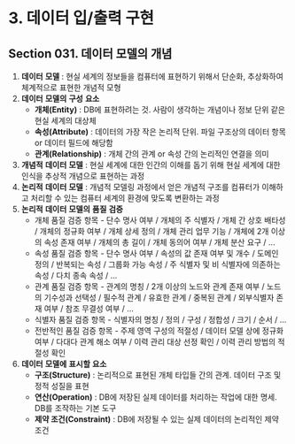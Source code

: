 # 3. 데이터 입/출력 구현

## Section 031. 데이터 모델의 개념

1. **데이터** **모델** : 현실 세계의 정보들을 컴퓨터에 표현하기 위해서 단순화, 추상화하여 체계적으로 표현한 개념적 모형
2. **데이터** **모델의** **구성** **요소**
   + **개체(Entity)** : DB에 표현하려는 것. 사람이 생각하는 개념이나 정보 단위 같은 현실 세계의 대상체
   + **속성(Attribute)** : 데이터의 가장 작은 논리적 단위. 파일 구조상의 데이터 항목 or 데이터 필드에 해당함
   + **관계(Relationship)** : 개체 간의 관계 or 속성 간의 논리적인 연결을 의미
3. **개념적** **데이터** **모델** : 현실 세계에 대한 인간의 이해를 돕기 위해 현실 세계에 대한 인식을 추상적 개념으로 표현하는 과정
4. **논리적** **데이터** **모델** : 개념적 모델링 과정에서 얻은 개념적 구조를 컴퓨터가 이해하고 처리할 수 있는 컴퓨터 세계의 환경에 맞도록 변환하는 과정
5. **논리적** **데이터** **모델의** **품질** **검증**
   + 개체 품질 검증 항목 - 단수 명사 여부 / 개체의 주 식별자 / 개체 간 상호 배타성 / 개체의 정규화 여부 / 개체 상세 정의 / 개체 관리 업무 기능 / 개체에 2개 이상의 속성 존재 여부 / 개체의 총 길이 / 개체 동의어 여부 / 개체 분산 요구 / ...
   + 속성 품질 검증 항목 - 단수 명사 여부 / 속성의 값 존재 여부 및 개수 / 도메인 정의 / 반복되는 속성 / 그룹화 가능 속성 / 주 식별자 및 비 식별자에 의존하는 속성 / 다치 종속 속성 / …
   + 관계 품질 검증 항목 - 관계의 명칭 / 2개 이상의 노드와 관계 존재 여부 / 노드의 기수성과 선택성 / 필수적 관계 / 유효한 관계 / 중복된 관계 / 외부식별자 존재 여부 / 참조 무결성 여부 / ...
   + 식별자 품질 검증 항목 - 식별자의 명칭 / 정의 / 구성 / 정합성 / 크기 / 순서 / …
   + 전반적인 품질 검증 항목 - 주제 영역 구성의 적절성 / 데이터 모델 상에 정규화 여부 / 다대다 관계 해소 여부 / 이력 관리 대상 선정 확인 / 이력 관리 방법의 적절성 확인
6. **데이터** **모델에** **표시할** **요소**
   + **구조(Structure)** : 논리적으로 표현된 개체 타입들 간의 관계. 데이터 구조 및 정적 성질을 표현
   + **연산(Operation)** : DB에 저장된 실제 데이터를 처리하는 작업에 대한 명세. DB를 조작하는 기본 도구
   + **제약 조건(Constraint)** : DB에 저장될 수 있는 실제 데이터의 논리적인 제약 조건

<br/><br/>